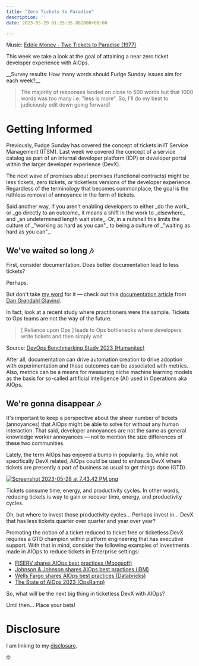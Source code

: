 ```yaml
---
title: "Zero Tickets to Paradise"
description: ''
date: 2023-05-29 01:25:35.882000+00:00

---
```


 

Music: [Eddie Money - Two Tickets to Paradise (1977)](https://www.youtube.com/watch?v=JxcUmAVG3RQ)

This week we take a look at the goal of attaining a near zero ticket developer experience with AIOps.

\_\_Survey results: How many words should Fudge Sunday issues aim for each week?\_\_

> The majority of responses landed on close to 500 words but that 1000 words was too many i.e. "less is more". So, I'll do my best to judiciously edit down going forward!

# Getting Informed

Previously, Fudge Sunday has covered the concept of tickets in IT Service Management (ITSM). Last week we covered the concept of a service catalog as part of an internal developer platform (IDP) or developer portal within the larger developer experience (DevX).

The next wave of promises about promises (functional contracts) might be less tickets, zero tickets, or ticketless versions of the developer experience. Regardless of the terminology that becomes commonplace, the goal is the ruthless removal of annoyance in the form of tickets.

Said another way, if you aren't enabling developers to either \_do the work\_ or \_go directly to an outcome\_ it means a shift in the work to \_elsewhere\_ and \_an undetermined length wait state\_. Or, in a nutshell this limits the culture of \_"working as hard as you can"\_ to being a culture of \_"waiting as hard as you can"\_.

## We've waited so long 🎶

First, consider documentation. Does better documentation lead to less tickets?

Perhaps. 

But don't take [my word](https://fudge.org/archive/fudge-sunday-everything-counts-in-ops-amounts) for it — check out this [documentation article](https://www.eficode.com/blog/better-documentation-better-platform-developer-experience) from [Dan Grøndahl Glavind](https://www.linkedin.com/in/dangrondahl/).

In fact, look at a recent study where practitioners were the sample. Tickets to Ops teams are not the way of the future.

> [ Reliance upon Ops ] leads to Ops bottlenecks where developers write tickets and then simply wait

Source: [DevOps Benchmarking Study 2023 (Humanitec)](https://humanitec.com/whitepapers/devops-benchmarking-study-2023)

After all, documentation can drive automation creation to drive adoption with experimentation and those outcomes can be associated with metrics. Also, metrics can be a means for measuring niche machine learning models as the basis for so-called artificial intelligence (AI) used in Operations aka AIOps.

## We're gonna disappear 🎶

It's important to keep a perspective about the sheer number of tickets (annoyances) that AIOps might be able to solve for without any human interaction. That said, developer annoyances are not the same as general knowledge worker annoyances — not to mention the size differences of these two communities.

Lately, the term AIOps has enjoyed a bump in popularity. So, while not specifically DevX related, AIOps could be used to enhance DevX where tickets are presently a part of business as usual to get things done (GTD). 

[![Screenshot 2023-05-28 at 7.43.42 PM.png](https://buttondown.imgix.net/images/d494fb57-a13e-4a63-be51-273b801422bb.png?w=960&fit=max)](https://trends.google.com/trends/explore?date=2013-04-28%202023-05-28&q=AIOps&hl=en-US)

Tickets consume time, energy, and productivity cycles. In other words, reducing tickets is way to gain or recover time, energy, and productivity cycles.

Oh, but where to invest those productivity cycles... Perhaps invest in... DevX that has less tickets quarter over quarter and year over year?

Promoting the notion of a ticket reduced to ticket free or ticketless DevX requires a GTD champion within platform engineering that has executive support. With that in mind, consider the following examples of investments made in AIOps to reduce tickets in Enterprise settings:

- [FISERV shares AIOps best practices (Moogsoft) ](https://www.youtube.com/watch?v=bujxPL-8z9Y)
- [Johnson & Johnson shares AIOps best practices (IBM)](https://www.youtube.com/watch?v=EUVRbAplJS8)
- [Wells Fargo shares AIOps best practices (Databricks)](https://www.youtube.com/watch?v=NuL1u\_CIkQw)
- [The State of AIOps 2023 (OpsRamp)](https://www.youtube.com/watch?v=daBWeKhhRN4)

So, what will be the next big thing in ticketless DevX with AIOps?

Until then… Place your bets!

# Disclosure

I am linking to my [disclosure](https://jaycuthrell.com/disclosure/).

🤓



